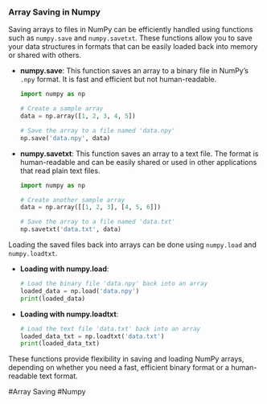 ### Array Saving in Numpy

Saving arrays to files in NumPy can be efficiently handled using functions such as `numpy.save` and `numpy.savetxt`. These functions allow you to save your data structures in formats that can be easily loaded back into memory or shared with others.

- **numpy.save**: This function saves an array to a binary file in NumPy’s `.npy` format. It is fast and efficient but not human-readable.
  
  ```python
  import numpy as np

  # Create a sample array
  data = np.array([1, 2, 3, 4, 5])

  # Save the array to a file named 'data.npy'
  np.save('data.npy', data)
  ```

- **numpy.savetxt**: This function saves an array to a text file. The format is human-readable and can be easily shared or used in other applications that read plain text files.

  ```python
  import numpy as np

  # Create another sample array
  data = np.array([[1, 2, 3], [4, 5, 6]])

  # Save the array to a file named 'data.txt'
  np.savetxt('data.txt', data)
  ```

Loading the saved files back into arrays can be done using `numpy.load` and `numpy.loadtxt`.

- **Loading with numpy.load**:

  ```python
  # Load the binary file 'data.npy' back into an array
  loaded_data = np.load('data.npy')
  print(loaded_data)
  ```

- **Loading with numpy.loadtxt**:

  ```python
  # Load the text file 'data.txt' back into an array
  loaded_data_txt = np.loadtxt('data.txt')
  print(loaded_data_txt)
  ```

These functions provide flexibility in saving and loading NumPy arrays, depending on whether you need a fast, efficient binary format or a human-readable text format.

#Array Saving #Numpy